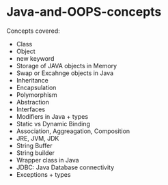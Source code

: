 # Java-and-OOPS-concepts
Concepts covered:
- Class
- Object
- new keyword
- Storage of JAVA objects in Memory
- Swap or Excahnge objects in Java
- Inheritance
- Encapsulation
- Polymorphism
- Abstraction
- Interfaces
- Modifiers in Java + types
- Static vs Dynamic Binding
- Association, Aggreagation, Composition
- JRE, JVM, JDK
- String Buffer
- String builder
- Wrapper class in Java 
- JDBC: Java Database connectivity
- Exceptions + types
